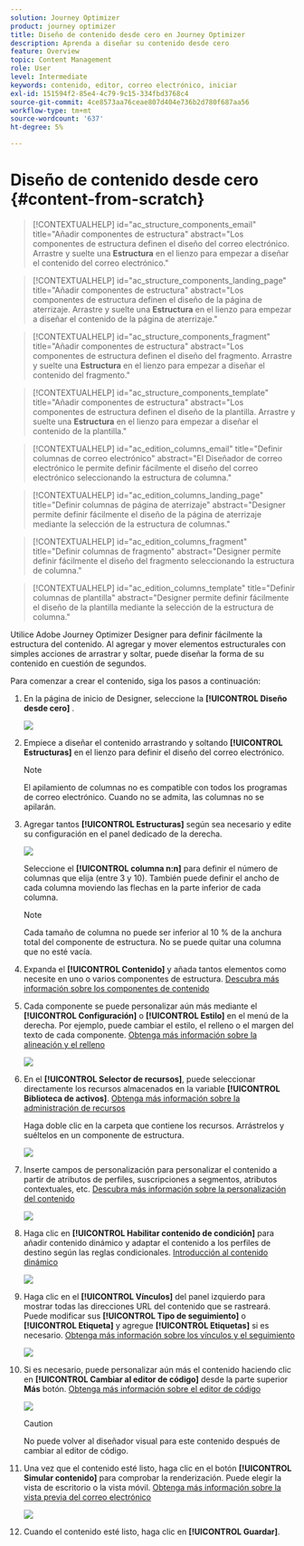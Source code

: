 ```yaml
---
solution: Journey Optimizer
product: journey optimizer
title: Diseño de contenido desde cero en Journey Optimizer
description: Aprenda a diseñar su contenido desde cero
feature: Overview
topic: Content Management
role: User
level: Intermediate
keywords: contenido, editor, correo electrónico, iniciar
exl-id: 151594f2-85e4-4c79-9c15-334fbd3768c4
source-git-commit: 4ce8573aa76ceae807d404e736b2d780f687aa56
workflow-type: tm+mt
source-wordcount: '637'
ht-degree: 5%

---
```


# Diseño de contenido desde cero {#content-from-scratch}

>[!CONTEXTUALHELP]
>id="ac_structure_components_email"
>title="Añadir componentes de estructura"
>abstract="Los componentes de estructura definen el diseño del correo electrónico. Arrastre y suelte una **Estructura** en el lienzo para empezar a diseñar el contenido del correo electrónico."

>[!CONTEXTUALHELP]
>id="ac_structure_components_landing_page"
>title="Añadir componentes de estructura"
>abstract="Los componentes de estructura definen el diseño de la página de aterrizaje. Arrastre y suelte una **Estructura** en el lienzo para empezar a diseñar el contenido de la página de aterrizaje."

>[!CONTEXTUALHELP]
>id="ac_structure_components_fragment"
>title="Añadir componentes de estructura"
>abstract="Los componentes de estructura definen el diseño del fragmento. Arrastre y suelte una **Estructura** en el lienzo para empezar a diseñar el contenido del fragmento."

>[!CONTEXTUALHELP]
>id="ac_structure_components_template"
>title="Añadir componentes de estructura"
>abstract="Los componentes de estructura definen el diseño de la plantilla. Arrastre y suelte una **Estructura** en el lienzo para empezar a diseñar el contenido de la plantilla."


>[!CONTEXTUALHELP]
>id="ac_edition_columns_email"
>title="Definir columnas de correo electrónico"
>abstract="El Diseñador de correo electrónico le permite definir fácilmente el diseño del correo electrónico seleccionando la estructura de columna."

>[!CONTEXTUALHELP]
>id="ac_edition_columns_landing_page"
>title="Definir columnas de página de aterrizaje"
>abstract="Designer permite definir fácilmente el diseño de la página de aterrizaje mediante la selección de la estructura de columnas."

>[!CONTEXTUALHELP]
>id="ac_edition_columns_fragment"
>title="Definir columnas de fragmento"
>abstract="Designer permite definir fácilmente el diseño del fragmento seleccionando la estructura de columna."

>[!CONTEXTUALHELP]
>id="ac_edition_columns_template"
>title="Definir columnas de plantilla"
>abstract="Designer permite definir fácilmente el diseño de la plantilla mediante la selección de la estructura de columna."


Utilice Adobe Journey Optimizer Designer para definir fácilmente la estructura del contenido. Al agregar y mover elementos estructurales con simples acciones de arrastrar y soltar, puede diseñar la forma de su contenido en cuestión de segundos.

Para comenzar a crear el contenido, siga los pasos a continuación:

1. En la página de inicio de Designer, seleccione la **[!UICONTROL Diseño desde cero]** .

   ![](assets/email_designer.png)

1. Empiece a diseñar el contenido arrastrando y soltando **[!UICONTROL Estructuras]** en el lienzo para definir el diseño del correo electrónico.

   >[!NOTE]
   >
   >El apilamiento de columnas no es compatible con todos los programas de correo electrónico. Cuando no se admita, las columnas no se apilarán.

   <!--Once placed in the email, you cannot move nor remove your components unless there is already a content component or a fragment placed inside. This is not true in AJO - TBC?-->

1. Agregar tantos **[!UICONTROL Estructuras]** según sea necesario y edite su configuración en el panel dedicado de la derecha.

   ![](assets/email_designer_structure_components.png)

   Seleccione el **[!UICONTROL columna n:n]** para definir el número de columnas que elija (entre 3 y 10). También puede definir el ancho de cada columna moviendo las flechas en la parte inferior de cada columna.

   >[!NOTE]
   >
   >Cada tamaño de columna no puede ser inferior al 10 % de la anchura total del componente de estructura. No se puede quitar una columna que no esté vacía.

1. Expanda el **[!UICONTROL Contenido]** y añada tantos elementos como necesite en uno o varios componentes de estructura. [Descubra más información sobre los componentes de contenido](content-components.md)

1. Cada componente se puede personalizar aún más mediante el **[!UICONTROL Configuración]** o **[!UICONTROL Estilo]** en el menú de la derecha. Por ejemplo, puede cambiar el estilo, el relleno o el margen del texto de cada componente. [Obtenga más información sobre la alineación y el relleno](alignment-and-padding.md)

   ![](assets/email_designer_structure_component.png)

1. En el **[!UICONTROL Selector de recursos]**, puede seleccionar directamente los recursos almacenados en la variable **[!UICONTROL Biblioteca de activos]**. [Obtenga más información sobre la administración de recursos](assets-essentials.md)

   Haga doble clic en la carpeta que contiene los recursos. Arrástrelos y suéltelos en un componente de estructura.

   ![](assets/email_designer_asset_picker.png)

1. Inserte campos de personalización para personalizar el contenido a partir de atributos de perfiles, suscripciones a segmentos, atributos contextuales, etc. [Descubra más información sobre la personalización del contenido](../personalization/personalize.md)

   ![](assets/email_designer_personalization.png)

1. Haga clic en **[!UICONTROL Habilitar contenido de condición]** para añadir contenido dinámico y adaptar el contenido a los perfiles de destino según las reglas condicionales. [Introducción al contenido dinámico](../personalization/get-started-dynamic-content.md)

   ![](assets/email_designer_dynamic-content.png)

1. Haga clic en el **[!UICONTROL Vínculos]** del panel izquierdo para mostrar todas las direcciones URL del contenido que se rastreará. Puede modificar sus **[!UICONTROL Tipo de seguimiento]** o **[!UICONTROL Etiqueta]** y agregue **[!UICONTROL Etiquetas]** si es necesario. [Obtenga más información sobre los vínculos y el seguimiento](message-tracking.md)

   ![](assets/email_designer_links.png)

1. Si es necesario, puede personalizar aún más el contenido haciendo clic en **[!UICONTROL Cambiar al editor de código]** desde la parte superior **Más** botón. [Obtenga más información sobre el editor de código](code-content.md)

   ![](assets/email_designer_switch-to-code.png)

   >[!CAUTION]
   >
   >No puede volver al diseñador visual para este contenido después de cambiar al editor de código.

1. Una vez que el contenido esté listo, haga clic en el botón **[!UICONTROL Simular contenido]** para comprobar la renderización. Puede elegir la vista de escritorio o la vista móvil. [Obtenga más información sobre la vista previa del correo electrónico](preview.md)

   ![](assets/email_designer_simulate_content.png)

1. Cuando el contenido esté listo, haga clic en **[!UICONTROL Guardar]**.

